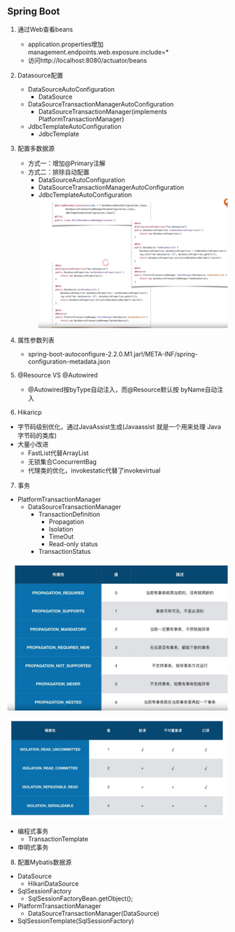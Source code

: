 ## Spring Boot

1. 通过Web查看beans
    - application.properties增加management.endpoints.web.exposure.include=*
    - 访问http://localhost:8080/actuator/beans

2. Datasource配置
    - DataSourceAutoConfiguration
        - DataSource
    - DataSourceTransactionManagerAutoConfiguration
        - DataSourceTransactionManager(implements PlatformTransactionManager)
    - JdbcTemplateAutoConfiguration
        - JdbcTemplate
    
3. 配置多数据源
    - 方式一：增加@Primary注解
    - 方式二：排除自动配置
        - DataSourceAutoConfiguration
        - DataSourceTransactionManagerAutoConfiguration
        - JdbcTemplateAutoConfiguration
![配置多数据源](pic/配置多数据源.JPG)
    
4. 属性参数列表
    - spring-boot-autoconfigure-2.2.0.M1.jar!/META-INF/spring-configuration-metadata.json

5. @Resource VS @Autowired
    - @Autowired按byType自动注入，而@Resource默认按 byName自动注入
    
6. Hikaricp
- 字节码级别优化，通过JavaAssist生成(Javaassist 就是一个用来处理 Java 字节码的类库)
- 大量小改进
    - FastList代替ArrayList
    - 无锁集合ConcurrentBag
    - 代理类的优化，invokestatic代替了invokevirtual
    
7. 事务
- PlatformTransactionManager
    - DataSourceTransactionManager
        - TransactionDefinition
            - Propagation
            - Isolation
            - TimeOut
            - Read-only status
        - TransactionStatus
        
![事务传播特性](pic/事务传播特性.JPG)
    
![事务隔离特性](pic/事务隔离特性.JPG)

- 编程式事务
    - TransactionTemplate
- 申明式事务


8. 配置Mybatis数据源
- DataSource
    - HikariDataSource
- SqlSessionFactory
    - SqlSessionFactoryBean.getObject();
- PlatformTransactionManager
    - DataSourceTransactionManager(DataSource)
- SqlSessionTemplate(SqlSessionFactory)







